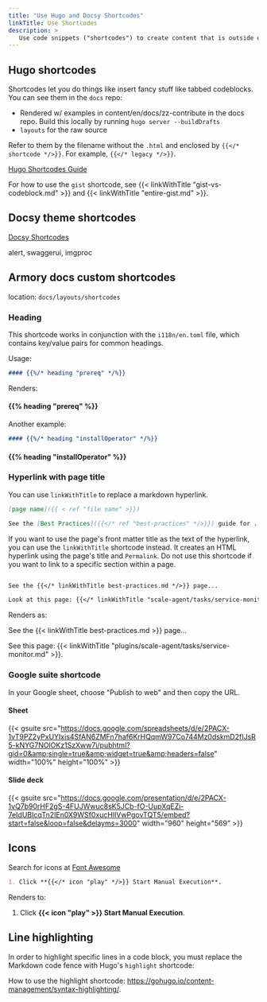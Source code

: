 ```yaml
---
title: "Use Hugo and Docsy Shortcodes"
linkTitle: Use Shortcodes
description: >
   Use code snippets ("shortcodes") to create content that is outside of Markdown's capabilities. Both Hugo and Docsy provide shortcodes that you can use. Additionally, the Armory docs project has its own shortcodes for rendering headings, linking to a page title, displaying the contents of a CSV file, and rendering tabbed panes.   
---
```


## Hugo shortcodes

Shortcodes let you do things like insert fancy stuff like tabbed codeblocks. You can see them in the `docs` repo:

- Rendered w/ examples in content/en/docs/zz-contribute in the docs repo. Build this locally by running `hugo server --buildDrafts`
- `layouts` for the raw source

Refer to them by the filename without the `.html` and enclosed by `{{</* shortcode */>}}`. For example, `{{</* legacy */>}}`.

[Hugo Shortcodes Guide](https://gohugo.io/content-management/shortcodes/)

For how to use the `gist` shortcode, see {{< linkWithTitle "gist-vs-codeblock.md" >}} and {{< linkWithTitle "entire-gist.md" >}}.

## Docsy theme shortcodes

[Docsy Shortcodes](https://www.docsy.dev/docs/adding-content/shortcodes/)

alert, swaggerui, imgproc

## Armory docs custom shortcodes

location:  `docs/layouts/shortcodes`

### Heading

This shortcode works in conjunction with the `i118n/en.toml` file, which contains key/value pairs for common headings.

Usage:

```markdown
#### {{%/* heading "prereq" */%}}
```

Renders:

#### {{% heading "prereq" %}}

Another example:

```markdown
#### {{%/* heading "installOperator" */%}}
```

#### {{% heading "installOperator" %}}

### Hyperlink with page title

You can use `linkWithTitle` to replace a markdown hyperlink.

```markdown
[page name]({{ < ref "file name" >}})

See the [Best Practices]({{</* ref "best-practices" */>}}) guide for ....

```

If you want to use the page's front matter title as the text of the hyperlink, you can use the `linkWithTitle` shortcode instead. It creates an HTML hyperlink using the page's title and `Permalink`.  Do not use this shortcode if you want to link to a specific section within a page.

```markdown

See the {{</* linkWithTitle best-practices.md */>}} page...

Look at this page: {{</* linkWithTitle "scale-agent/tasks/service-monitor.md" */>}}.
```

Renders as:

See the {{< linkWithTitle best-practices.md >}} page...

See this page: {{< linkWithTitle "plugins/scale-agent/tasks/service-monitor.md" >}}.

### Google suite shortcode

In your Google sheet, choose "Publish to web" and then copy the URL.

#### Sheet


{{< gsuite src="https://docs.google.com/spreadsheets/d/e/2PACX-1vT9PZ2yPxUYIxis4SfAN6ZMFn7haf6KrHQqmW97Co744Mz0dskmD2fIJsR5-kNYG7NOlOKz1SzXww7i/pubhtml?gid=0&amp;single=true&amp;widget=true&amp;headers=false" width="100%" height="100%" >}}


#### Slide deck

{{< gsuite src="https://docs.google.com/presentation/d/e/2PACX-1vQ7b90rHF2gS-4FUJWwuc8sK5JCb-fO-UupXqEZi-7eIdUBIcqTn2IEn0X9WSf0xucHlIVwPgovTQT5/embed?start=false&loop=false&delayms=3000" width="960" height="569" >}}


## Icons

Search for icons at [Font Awesome](https://fontawesome.com/icons/)

```md
1. Click **{{</* icon "play" */>}} Start Manual Execution**.
```

Renders to:

1. Click **{{< icon "play" >}} Start Manual Execution**.

## Line highlighting

In order to highlight specific lines in a code block, you must replace the Markdown code fence with Hugo's `highlight` shortcode:

How to use the highlight shortcode:  https://gohugo.io/content-management/syntax-highlighting/.